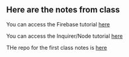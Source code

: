 ## Here are the notes from class

You can access the Firebase tutorial [here](https://docs.google.com/document/d/1aJw2gdDAt8SNdBgLsn0DBoe4gmZeiskPwAftAS4Sglw/edit?usp=sharing)

You can access the Inquirer/Node tutorial [here](https://docs.google.com/document/d/1g08EOwRvp1dfelumKk9Avvfp-Rf46msTLXCoDwxFngc/edit?usp=sharing)


THe repo for the first class notes is [here](https://github.com/mischegoss/SampleUU)